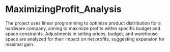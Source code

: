 # MaximizingProfit_Analysis
The project uses linear programming to optimize product distribution for a hardware company, aiming to maximize profits within specific budget and space constraints. Adjustments in selling prices, budget, and warehouse space are analyzed for their impact on net profits, suggesting expansion for maximal gain.
